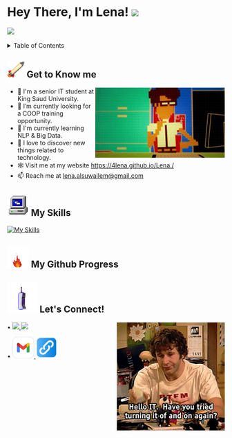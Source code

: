 <!-- INTRO -->
<h1> Hey There, I'm Lena! <img src = "https://raw.githubusercontent.com/MartinHeinz/MartinHeinz/master/wave.gif" width = 30px> </h1>
<p align='center'>
</p>

<p>
<a href="https://github.com/DenverCoder1/readme-typing-svg"><img src="https://readme-typing-svg.herokuapp.com?&font=IBM+Plex+Sans&color=abcdef&size=20&lines=Welcome+to+my+GitHub+Profile!;I'm+an+IT+Student;I'm+Into...;<Data+Science/>;<Machine+Learning/>;<Web+Development/>;<UX|UI/>" /></a>
</p>

<!-- TABLE OF CONTENTS -->
<details>
  <summary>Table of Contents</summary>
  <ol>
    <li>
      <a href="#-get-to-know-me">Get to Know me</a>
    </li>
    <li>
      <a href="#-my-skills">My Skills</a></li>
    </li>
    <li>
      <a href="#-my-github-progress">My Github Progres</a></li>
    </li>
    <li>
      <a href="#-lets-connect">Let's Connect!</a></li>
    </li>
  </ol>
</details>

<!-- get to know me -->
## <picture><img src = "https://github.com/4lena/demo/blob/main/imgs/about.gif" width = 40px></picture> **Get to Know me**

<picture> <img align="right" src="https://github.com/4lena/demo/blob/main/imgs/about2.gif" width = 300px></picture>
- 🏫 I'm a senior IT student at King Saud University.
- 👀 I’m currently looking for a COOP training opportunity.
- 📝 I'm currently learning NLP & Big Data.
- 👯 I love to discover new things related to technology.
- 🕸 Visit me at my website https://4lena.github.io/Lena./
- 📫 Reach me at lena.alsuwailem@gmail.com

<!-- skills -->
## <picture><img src = "https://github.com/4lena/demo/blob/main/imgs/skills.gif" width = 50px></picture> **My Skills**
[![My Skills](https://skillicons.dev/icons?i=html,css,bootstrap,js,jquery,php,mysql,mongodb,python,r,java,docker,azure,vscode,github,git,figma,idea&perline=9)](https://skillicons.dev)

<!-- my github progress -->
## <picture><img src = "https://github.com/4lena/demo/blob/main/imgs/progress.gif" width = 50px></picture> **My Github Progress**



<!-- let's connect! -->
## <picture><img src = "https://github.com/4lena/demo/blob/main/imgs/contact.gif" width = 70px></picture> **Let's Connect!**

<picture> <img align="right" src="https://github.com/4lena/demo/blob/main/imgs/contact2.gif" width = 250px></picture>
<p>•
<a href="https://www.linkedin.com/in/lenaalsuwailem/" target="_blank">
  <img src="https://skillicons.dev/icons?i=linkedin" />
</a>
<a href="https://twitter.com/LENAFH" target="_blank">
   <img src="https://skillicons.dev/icons?i=twitter" />
</a>
</p>

<p>•
<a href="mailto:lena.alsuwaile@example.com" target="_blank">
  <img src="https://github.com/4lena/demo/blob/main/imgs/gmail.png"  width = 50px />
</a>
<a href="https://4lena.github.io/Lena./" target="_blank">
  <img src="https://github.com/4lena/demo/blob/main/imgs/web.png" width = 50px />
</a>
</p>
